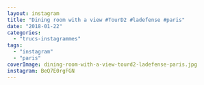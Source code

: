 ```yaml
---
layout: instagram
title: "Dining room with a view #TourD2 #ladefense #paris"
date: "2018-01-22"
categories: 
  - "trucs-instagrammes"
tags: 
  - "instagram"
  - "paris"
coverImage: dining-room-with-a-view-tourd2-ladefense-paris.jpg 
instagram: BeQ7E0rgFGN
---
```

